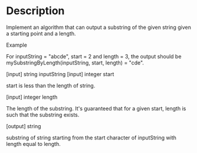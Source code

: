 # Description

Implement an algorithm that can output a substring of the given string given a starting point and a length.

Example

For inputString = "abcde", start = 2 and length = 3, the output should be mySubstringByLength(inputString, start, length) = "cde".

[input] string inputString [input] integer start

start is less than the length of string.

[input] integer length

The length of the substring. It's guaranteed that for a given start, length is such that the substring exists.

[output] string

substring of string starting from the start character of inputString with length equal to length.
